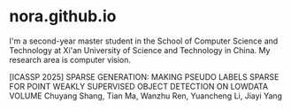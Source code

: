 # nora.github.io
I'm a second-year master student in the School of Computer Science and Technology at Xi'an University of Science and Technology in China. My research area is computer vision.


[ICASSP 2025] SPARSE GENERATION: MAKING PSEUDO LABELS SPARSE FOR POINT WEAKLY SUPERVISED OBJECT DETECTION ON LOWDATA VOLUME
              Chuyang Shang, Tian Ma, Wanzhu Ren, Yuancheng Li, Jiayi Yang
